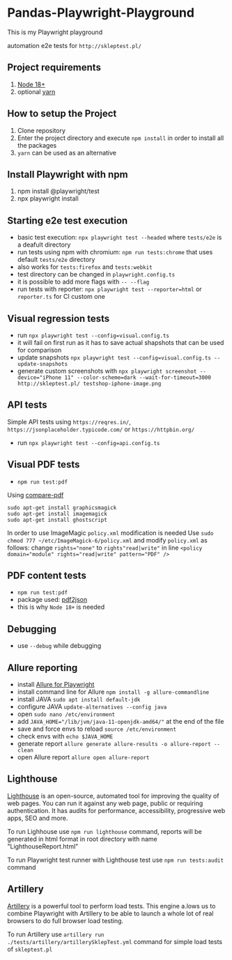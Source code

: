 # Pandas-Playwright-Playground

This is my Playwright playground

automation e2e tests for `http://skleptest.pl/`

## Project requirements

1. [Node 18+](https://nodejs.org/en/docs/)
2. optional [yarn](https://yarnpkg.com/package/doc)

## How to setup the Project

1. Clone repository
2. Enter the project directory and execute `npm install` in order to install all the packages
3. `yarn` can be used as an alternative

## Install Playwright with npm

1. npm install @playwright/test
2. npx playwright install

## Starting e2e test execution

- basic test execution: `npx playwright test --headed` where `tests/e2e` is a deafult directory
- run tests using npm with chromium: `npm run tests:chrome` that uses default `tests/e2e` directory
- also works for `tests:firefox` and `tests:webkit`
- test directory can be changed in `playwright.config.ts`
- it is possible to add more flags with `-- --flag`
- run tests with reporter: `npx playwright test --reporter=html` or `reporter.ts` for CI custom one

## Visual regression tests

- run `npx playwright test --config=visual.config.ts`
- it will fail on first run as it has to save actual shapshots that can be used for comparison
- update snapshots `npx playwright test --config=visual.config.ts --update-snapshots`
- generate custom screenshots with `npx playwright screenshot --device="iPhone 11" --color-scheme=dark --wait-for-timeout=3000 http://skleptest.pl/ testshop-iphone-image.png`

## API tests

Simple API tests using `https://reqres.in/`, `https://jsonplaceholder.typicode.com/` or `https://httpbin.org/`

- run `npx playwright test --config=api.config.ts`

## Visual PDF tests

- `npm run test:pdf`

Using [compare-pdf](https://www.npmjs.com/package/compare-pdf)

```
sudo apt-get install graphicsmagick
sudo apt-get install imagemagick
sudo apt-get install ghostscript
```

In order to use ImageMagic `policy.xml` modification is needed
Use `sudo chmod 777 ~/etc/ImageMagick-6/policy.xml` and modify `policy.xml` as follows:
change `rights="none"` to `rights"read|write"` in line `<policy domain="module" rights="read|write" pattern="PDF" />`

## PDF content tests

- `npm run test:pdf`
- package used: [pdf2json](https://www.npmjs.com/package/pdf2json)
- this is why `Node 18+` is needed

## Debugging

- use `--debug` while debugging

## Allure reporting

- install [Allure for Playwright](https://github.com/allure-framework/allure-js/blob/master/packages/allure-playwright/README.md)
- install command line for Allure `npm install -g allure-commandline`
- install JAVA `sudo apt install default-jdk`
- configure JAVA `update-alternatives --config java`
- open `sudo nano /etc/environment`
- add `JAVA_HOME="/lib/jvm/java-11-openjdk-amd64/"` at the end of the file
- save and force envs to reload `source /etc/environment`
- check envs with `echo $JAVA_HOME`
- generate report `allure generate allure-results -o allure-report --clean`
- open Allure report `allure open allure-report`

## Lighthouse

[Lighthouse](https://developer.chrome.com/docs/lighthouse/overview/#cli) is an open-source, automated tool for improving the quality of web pages. You can run it against any web page, public or requiring authentication. It has audits for performance, accessibility, progressive web apps, SEO and more.

To run Lighhouse use `npm run lighthouse` command, reports will be generated in html format in root directory with name "LighthouseReport.html"

To run Playwright test runner with Lighthouse test use `npm run tests:audit` command

## Artillery

[Artillery](https://github.com/artilleryio/artillery-engine-playwright) is a powerful tool to perform load tests. This engine a.lows us to combine Playwright with Artillery to be able to launch a whole lot of real browsers to do full browser load testing.

To run Artillery use `artillery run ./tests/artillery/artillerySklepTest.yml` command for simple load tests of `skleptest.pl`
